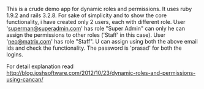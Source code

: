 This is a crude demo app for dynamic roles and permissions. It uses ruby 1.9.2 and rails 3.2.8. 
For sake of simplicity and to show the core functionality, i have created only 2 users, each with different role. User 'superman@superadmin.com' has role "Super Admin" can only he can assign the permissions to other roles ('Staff' in this case). User 'neo@matrix.com' has role "Staff". U can assign using both the above email ids and check the functionality. The password is 'prasad' for both the logins.

For detail explanation read http://blog.joshsoftware.com/2012/10/23/dynamic-roles-and-permissions-using-cancan/

